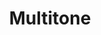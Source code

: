 ---
title: Multitone
date: 
draft: false

# descripcion
description : Aros espectaculares! En plata 925 y cristal Swarovski. Simplemente bellísimos.

materials: Plata 925

color: 

dimensions: Largo 5cm

code: 01-10-1000

type: "Aros"

categories: []

price: $5.820,00

price_eftvo: $4.950,00

# Images
# first image will be shown in the product page
images:
  # - image: "images/path_to_image"
  # La ubicacion de las imagenes es imagenes/Aros/Aros.Cristal Swarovski/01-10-1000-multitone
  - image: "./images/aros/cristal_swarovski/01-10-1000-multitone_a.jpg"
  - image: "./images/aros/cristal_swarovski/01-10-1000-multitone_b.jpg"
---